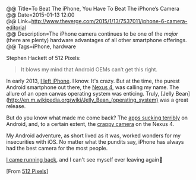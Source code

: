 @@ Title=To Beat The iPhone, You Have To Beat The iPhone’s Camera  
@@ Date=2015-01-13 12:00  
@@ Link=http://www.theverge.com/2015/1/13/7537011/iphone-6-camera-editorial  
@@ Description=The iPhone camera continues to be one of the *major* (there are plenty) hardware advantages of all other smartphone offerings.  
@@ Tags=iPhone, hardware  

Stephen Hackett of 512 Pixels:

>It blows my mind that Android OEMs can’t get this right.

In early 2013, [I left iPhone](http://instagram.com/p/XImbvKwz8i/). I know. It's crazy. But at the time, the purest Android smartphone out there, the [Nexus 4](http://en.m.wikipedia.org/wiki/Nexus_4), was calling my name. The allure of an open canvas operating system was enticing. Truly, [Jelly Bean](http://en.m.wikipedia.org/wiki/Jelly_Bean_(operating_system) was a great release. 

But do you know what made me come back? The [apps sucking terribly](http://my2cents4theday.blogspot.com/2012/03/why-android-apps-especially-tablet-apps.html) on Android, and, to a certain extent, the [crappy camera](http://www.theverge.com/2012/11/2/3590542/nexus-4-camera-samples) on the Nexus 4. 

My Android adventure, as short lived as it was, worked wonders for my insecurities with iOS. No matter what the pundits say, iPhone has always had the best camera for the most people. 

[I came running back](http://instagram.com/p/Z6lTaiQz6o/), and I can't see myself ever leaving again📱

[From [512 Pixels](http://www.512pixels.net/blog/2015/1/its-about-the-camera)]
